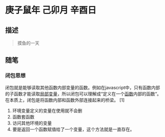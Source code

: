 # 庚子鼠年 己卯月 辛酉日

## 描述

> 摸鱼的一天
>

## 随笔

### 闭包思想

闭包就是能够读取其他函数内部变量的函数。例如在javascript中，只有函数内部的子函数才能读取[局部变量](https://baike.baidu.com/item/局部变量/9844788)，所以闭包可以理解成“定义在一个[函数](https://baike.baidu.com/item/函数/301912)内部的函数“。在本质上，闭包是将函数内部和函数外部连接起来的桥梁。 [1]

1. 环境变量定义的变量在使用就不会删
2. 函数套函数
3. 访问其他环境的变量
4. 要是返回一个函数赋值给了一个变量，这个方法就是一直存在。
